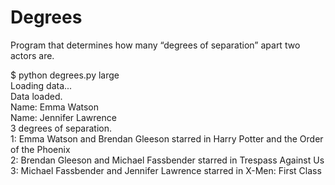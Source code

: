 # Degrees

Program that determines how many “degrees of separation” apart two actors are.


$ python degrees.py large <br />
Loading data... <br />
Data loaded. <br />
Name: Emma Watson <br />
Name: Jennifer Lawrence <br />
3 degrees of separation. <br />
1: Emma Watson and Brendan Gleeson starred in Harry Potter and the Order of the Phoenix <br />
2: Brendan Gleeson and Michael Fassbender starred in Trespass Against Us <br />
3: Michael Fassbender and Jennifer Lawrence starred in X-Men: First Class <br />
